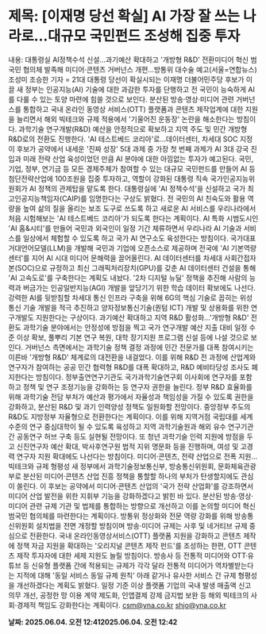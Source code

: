 # **제목: [이재명 당선 확실] AI 가장 잘 쓰는 나라로…대규모 국민펀드 조성해 집중 투자**

  내용: 대통령실 AI정책수석 신설…과기예산 확대하고 '개방형 R&D' 전환미디어 혁신 범국민 협의체 발족해 미디어·콘텐츠 거버넌스 개편…방통위 대수술 예고(서울=연합뉴스) 조성미 조승한 기자 = 21대 대통령 당선이 확실시되는 이재명 더불어민주당 후보가 이끌 새 정부는 인공지능(AI) 기술에 대한 과감한 투자를 단행하고 전 국민이 능숙하게 AI를 다룰 수 있는 토양 마련에 힘쓸 것으로 보인다.    분산된 방송·영상·미디어 관련 거버넌스를 통합하고 국내 온라인 동영상 서비스(OTT) 플랫폼과 콘텐츠 제작업계에 대한 지원을 늘리면서 해외 빅테크와 규제 적용에서 '기울어진 운동장' 논란을 해소한다는 방침이다.    과학기술 연구개발(R&D) 예산을 안정적으로 확보하고 지역 주도 및 민간 개방형 R&D로의 전환도 진행한다. 'AI 테스트베드 코리아'로…데이터센터, 차세대 SOC 지정    이 후보가 공약에서 내세운 '진짜 성장' 5대 과제 중 가장 첫 번째 과제가 AI 3대 강국 진입과 미래 전략 산업 육성이었던 만큼 AI 분야에 대한 아낌없는 투자가 예고된다.    국민, 기업, 정부, 연기금 등 모든 경제주체가 참여할 수 있는 대규모 국민펀드를 만들어 AI 등 첨단전략산업에 100조원을 집중 투자하고, 역할이 강화된 대통령 직속 국가인공지능위원회가 AI 정책의 관제탑을 맡도록 한다.    대통령실에 'AI 정책수석'을 신설하고 국가 최고인공지능책임자(CAIP)를 임명한다는 구상도 밝혔다.    전 국민의 AI 친숙도와 활용 역량을 높여 삶의 질을 올리는 보조 도구로 쓰도록 하고 새로운 AI 서비스를 우리나라에서 처음 시험해보는 'AI 테스트베드 코리아'가 되도록 한다는 계획이다.    AI 특화 시범도시인 'AI 홈&시티'를 만들어 국민과 외국인이 일정 기간 체류하면서 우리나라 AI 기술과 서비스를 일상에서 체험할 수 있도록 하고 국가 AI 연구소도 육성한다는 방침이다.    국가대표 거대언어모델(LLM)을 개발해 국민과 기업에 오픈소스로 제공하며 전국에 'AI 기본역량센터'를 지어 AI 시대 미디어 문해력을 끌어올린다.    AI 데이터센터를 차세대 사회간접자본(SOC)으로 규정하고 최신 그래픽처리장치(GPU)를 갖춘 AI 데이터센터 건설을 통해 'AI 고속도로'를 구축한다는 계획도 내놨다.    '2차 디지털 뉴딜' 정책을 추진해 사람의 능력과 버금가는 인공일반지능(AGI) 개발을 앞당기기 위한 학습 데이터 확보에도 나선다.    강력한 AI를 뒷받침할 차세대 통신 인프라 구축을 위해 6G의 핵심 기술로 꼽히는 위성통신 기술 개발을 적극 추진하고 양자정보통신기술(퀀텀 ICT) 개발 및 상용화를 위한 연구개발도 지원한다는 구상이다. 과기예산 확대하고 지역 R&D 활성화…'개방형 R&D' 전환도    과학기술 분야에서는 안정성에 방점을 찍고 국가 연구개발 예산 지출 대비 일정 수준 이상 확보, 풀뿌리 기본 연구 복원, 대학 장기지원 프로그램 신설 등에 나설 것으로 보인다.    거버넌스 측면에서는 과학기술 정책 결정 과정에 민간 전문가를 대폭 참여시키는 이른바 '개방형 R&D' 체계로의 대전환을 내걸었다.    이를 위해 R&D 전 과정에 산업계와 연구자가 참여하는 공공 민간 협력형 R&D를 대폭 확대하고, R&D 예비타당성 조사도 폐지한다는 방침이다.    정부출연연구기관도 국가과학기술연구회 이사회에 연구자를 포함하고 정책 및 연구 조정기능을 강화하는 등 연구자 권한을 늘린다.    정부 R&D 효율화를 위해 과학기술 전담 부처가 예산과 평가에서 자율성과 책임성을 가질 수 있도록 권한을 강화하고, 분산된 R&D 및 과기 인력양성 정책도 일원화할 전망이다.    중앙정부 주도의 R&D도 지방정부 자율형으로 전환한다는 계획이다.    이를 위해 지역거점 국립대를 세계 수준의 연구 중심대학이 될 수 있도록 육성하고 지역 과학기술원과 해외 유수 연구기관 간 공동연구 허브 구축 등도 실현될 전망이다.    또 청년 과학기술 인력 지원에 방점을 두고 신진연구자 예산 확대, 박사후연구원 법적 지위 명문화 등을 진행하며, 여성 및 고경력 연구자 지원 확대에도 나선다는 방침이다. 미디어·콘텐츠, 전략 산업으로 전폭 지원…빅테크와 규제 형평성    새 정부에서 과학기술정보통신부, 방송통신위원회, 문화체육관광부로 분산된 미디어·콘텐츠 산업 진흥 정책을 통할할 하나의 부처가 탄생할지에도 관심이 쏠린다.    이 후보는 공약에서 미디어·콘텐츠 산업의 '국가 전략 산업화'를 강조하면서 미디어 산업 발전을 위한 지휘부 기능을 강화하겠다고 밝힌 바 있다.    분산된 방송·영상·미디어 관련 규제 기관 및 법제를 통합하는 방향으로 개선하고 이를 논의할 미디어 혁신 범국민 협의체를 마련한다는 계획이다.    방통위 정상화와 전문 역량 강화를 위해 방송통신위원회 설치법을 전면 개정할 방침이며 방송·미디어 규제는 사후 및 네거티브 규제 중심으로 전환한다.    국내 온라인동영상서비스(OTT) 플랫폼 지원을 강화하고 콘텐츠 제작에 정책 자금 지원을 확대하는 '오리지널 콘텐츠 제작 펀드'를 조성하는 한편, OTT 콘텐츠 제작 투자자에 대한 세제 지원도 늘릴 방침이다.    방송사 등 전통적 미디어와 OTT·유튜브 등 신유형 플랫폼 간에 적용되는 규제가 각각 달라 전통적 미디어가 역차별받는다는 지적에 대해 '동일 서비스 동일 규제 원칙' 아래 같거나 유사한 서비스 간 규제 형평성을 개선하겠다는 계획도 밝혔다.    일정 기준 이상 플랫폼 기업의 국내 발생 매출액 신고 의무 개선, 공정한 망 이용 계약 제도화, 인앱결제 강제 금지법 보완 등 해외 빅테크의 사회·경제적 책임도 강화한다는 계획이다.    csm@yna.co.kr    shjo@yna.co.kr

  **날짜: 2025.06.04. 오전 12:412025.06.04. 오전 12:42**